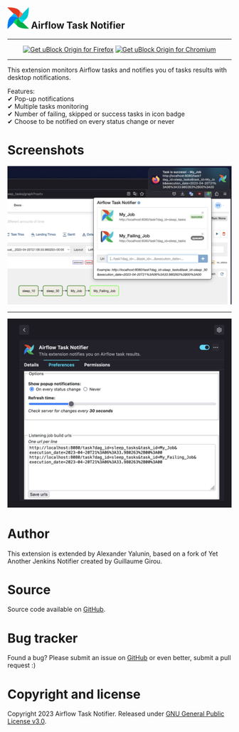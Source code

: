  ![Jenkins Logo](img/icon48.png) Airflow Task Notifier
------------------
***

<p align="center">
<a href="https://addons.mozilla.org/en-GB/firefox/addon/airflow-task-notifier/"><img src="https://user-images.githubusercontent.com/585534/107280546-7b9b2a00-6a26-11eb-8f9f-f95932f4bfec.png" alt="Get uBlock Origin for Firefox"></a>
<a href=""><img src="https://user-images.githubusercontent.com/585534/107280622-91a8ea80-6a26-11eb-8d07-77c548b28665.png" alt="Get uBlock Origin for Chromium"></a>
</p>

***

This extension monitors Airflow tasks and notifies you of tasks results with desktop notifications.

Features:  
✔ Pop-up notifications  
✔ Multiple tasks monitoring   
✔ Number of failing, skipped or success tasks in icon badge  
✔ Choose to be notified on every status change or never


# Screenshots

![Jobs list pop-up and desktop notification](screenshots/notification.png)
_____________
![Configuration page](screenshots/options.png)

# Author

This extension is extended by Alexander Yalunin, based on a fork of Yet Another Jenkins Notifier created by Guillaume Girou.

# Source

Source code available on [GitHub](https://github.com/alexyalunin/airflow-task-notifier).

# Bug tracker

Found a bug? Please submit an issue on [GitHub](https://github.com/alexyalunin/airflow-task-notifier/issues/new) or even better, submit a pull request :)

# Copyright and license

Copyright 2023 Airflow Task Notifier.
Released under [GNU General Public License v3.0](https://github.com/alexyalunin/airflow-task-notifier/blob/master/LICENSE).
